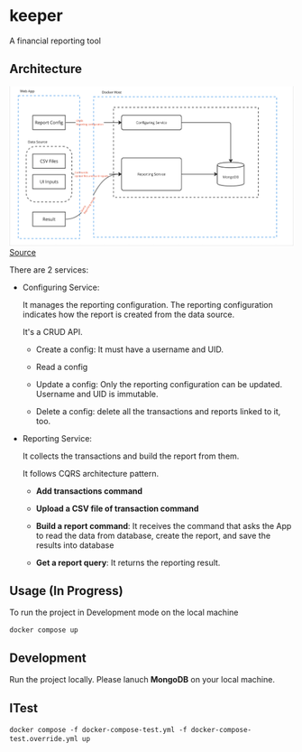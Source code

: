 # keeper

A financial reporting tool

## Architecture

![archi-1](./img/archi-1.png)
[Source](https://miro.com/app/board/uXjVMWXddkA=/)

There are 2 services:

- Configuring Service:

  It manages the reporting configuration. The reporting configuration indicates how the report is created from the data source.

  It's a CRUD API.

  - Create a config: It must have a username and UID.

  - Read a config

  - Update a config: Only the reporting configuration can be updated. Username and UID is immutable.

  - Delete a config: delete all the transactions and reports linked to it, too.

- Reporting Service:

  It collects the transactions and build the report from them.

  It follows CQRS architecture pattern.

  - **Add transactions command**

  - **Upload a CSV file of transaction command**

  - **Build a report command**: It receives the command that asks the App to read the data from database, create the report, and save the results into database

  - **Get a report query**: It returns the reporting result.

## Usage (In Progress)

To run the project in Development mode on the local machine

```code
docker compose up
```

## Development

Run the project locally. Please lanuch **MongoDB** on your local machine.

## ITest

```code
docker compose -f docker-compose-test.yml -f docker-compose-test.override.yml up
```
